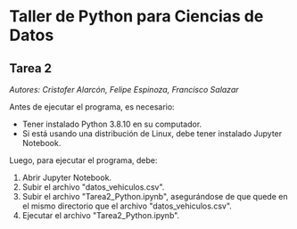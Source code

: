 # Taller de Python para Ciencias de Datos

## Tarea 2

*Autores: Cristofer Alarcón, Felipe Espinoza, Francisco Salazar*

Antes de ejecutar el programa, es necesario:
- Tener instalado Python 3.8.10 en su computador.
- Si está usando una distribución de Linux, debe tener instalado Jupyter Notebook.

Luego, para ejecutar el programa, debe:
1. Abrir Jupyter Notebook.
2. Subir el archivo "datos_vehiculos.csv".
3. Subir el archivo "Tarea2_Python.ipynb", asegurándose de que quede en el mismo directorio que el archivo "datos_vehiculos.csv".
4. Ejecutar el archivo "Tarea2_Python.ipynb".